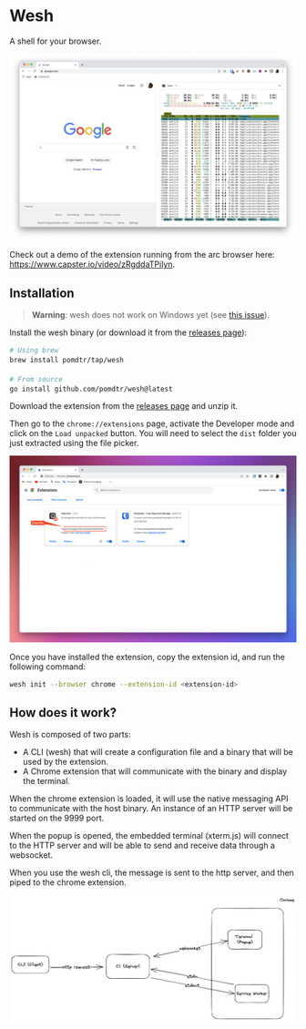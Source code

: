 # Wesh

A shell for your browser.

![screenshot](./static/demo.png)

Check out a demo of the extension running from the arc browser here: <https://www.capster.io/video/zRgddaTPilyn>.

## Installation

> **Warning**: wesh does not work on Windows yet (see [this issue](https://github.com/creack/pty/issues/161)).

Install the wesh binary (or download it from the [releases page](https://github.com/pomdtr/wesh/releases/latest)):

```bash
# Using brew
brew install pomdtr/tap/wesh

# From source
go install github.com/pomdtr/wesh@latest
```

Download the extension from the [releases page](https://github.com/pomdtr/wesh/releases/latest) and unzip it.

Then go to the `chrome://extensions` page, activate the Developer mode and click on the `Load unpacked` button.
You will need to select the `dist` folder you just extracted using the file picker.

![Extension Page](./static/extensions.png)

Once you have installed the extension, copy the extension id, and run the following command:

```bash
wesh init --browser chrome --extension-id <extension-id>
```

## How does it work?

Wesh is composed of two parts:

- A CLI (wesh) that will create a configuration file and a binary that will be used by the extension.
- A Chrome extension that will communicate with the binary and display the terminal.

When the chrome extension is loaded, it will use the native messaging API to communicate with the host binary.
An instance of an HTTP server will be started on the 9999 port.

When the popup is opened, the embedded terminal (xterm.js) will connect to the HTTP server and will be able to send and receive data through a websocket.

When you use the wesh cli, the message is sent to the http server, and then piped to the chrome extension.

![wesh architecture](./static/architecture.excalidraw.png)
